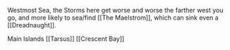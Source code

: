 Westmost Sea, the Storms here get worse and worse the farther west you go, and more likely to sea/find [[The Maelstrom]], which can sink even a [[Dreadnaught]].

Main Islands
[[Tarsus]]
[[Crescent Bay]]